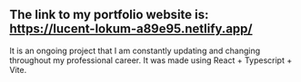 ## The link to my portfolio website is: https://lucent-lokum-a89e95.netlify.app/

It is an ongoing project that I am constantly updating and changing throughout my professional career. It was made using React + Typescript + Vite.
